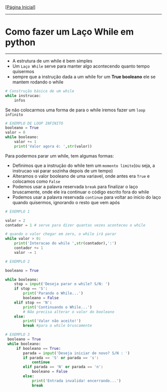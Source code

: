 [[Página Inicial](../prog_python/home.md)]

---
# Como fazer um Laço While em python

---

* A estrutura de um while é bem simples
* Um `Laço While` serve para manter algo acontecendo quanto tempo quisermos
* sempre que a instrução dada a um while for um **True booleano** ele se mantem rodando o while
```python
# Construção básica de um while
while instrucao:
    infos
```
Se não colocarmos uma forma de para o while iremos fazer um `loop infinito`
```python
# EXEMPLO DE LOOP INFINITO
booleano = True
valor = 0
while booleano:
    valor += 1
    print('Valor agora é: ',str(valor))
```

Para podermos parar um while, tem algumas formas:
* Definimos que a instrução do while tem um `momento limite`(ou seja, a instrucao vai parar sozinha depois de um tempo)
* Alteramos o valor booleano de uma variavel, onde antes era `True` e colocamos como `False`
* Podemos usar a palavra reservada `break` para finalizar o laço bruscamente, onde ele ira continuar o código escrito fora do while
* Podemos usar a palavra reservada `continue` para voltar ao inicio do laço quando quisermos, ignorando o resto que vem após

```python
# EXEMPLO 1

valor = 2
contador = 1 # serve para dizer quantas vezes aconteceu o while

# quando o valor chegar em zero, o while irá parar
while valor > 0:
    print('Interacao do while ',str(contador),':')
    contador += 1
    valor -= 1 

# EXEMPLO 2

booleano = True

while booleano:
    stop = input('Deseja parar o while? S/N: ')
    if stop == 'S':
        print('Parando o While...')
        booleano = False 
    elif stop == 'N':
        print('Continuando o While...')
        # Não precisa alterar o valor do booleano
    else:
        print('Valor não aceito!')
        break #para o while bruscamente

# EXEMPLO 3
 booleano = True
 while booleano:
     if booleano == True:
        parada = input('Deseja iniciar de novo? S/N : ')
        if parada == 'S' or parada == 's':
            continue
        elif parada == 'N' or parada == 'n':
            booleano = False
        else:
            print('Entrada invalida! encerrando...')
            break
```

